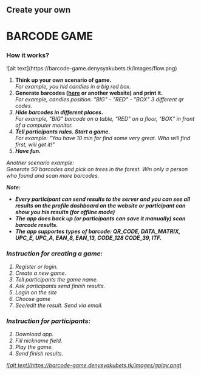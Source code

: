 <h2>Create your own</h3>
<h1>BARCODE GAME</h2>
<h3 class="text-center">How it works?</h3>
![alt text](https://barcode-game.denysyakubets.tk/images/flow.png)
<ol>
<li><b>Think up your own scenario of game.</b><br><i>For example, you hid candies in a big red box.</i></li>

<li><b>Generate barcodes (<a href="http://online-barcode-generator.net/">here</a> or another website) and print it.</b><br><i>For example, candies position. "BIG" - "RED" - "BOX" 3 different qr codes.</li>

<li><b>Hide barcodes in different places.</b><br><i>For example, "BIG" barcode on a table, "RED" on a floor, "BOX" in front of a computer monitor.</i></li>

<li><b>Tell participants rules. Start a game.</b><br><i>For example: "You have 10 min for find some very great. Who will find first, will get it!"</i></li>

<li><b>Have fun.</b></li>
</ol>
<p>
Another scenario example:<br>
Generate 50 barcodes and pick on trees in the forest. Win only a person who found and scan more barcodes. 
</p>
<p>
<b>
Note:
<ul>
<li>Every participant can send results to the server and you can see all results on the profile dashboard on the website or participant can show you his results (for offline mode)</li>
<li>The app does back up (or participants can save it manually) scan barcode results.</li>
<li>The app supportes types of barcode: QR_CODE, DATA_MATRIX, UPC_E, UPC_A, EAN_8, EAN_13, CODE_128 CODE_39, ITF.</li>
</ul>
</b>
</p>
<h3>Instruction for creating a game:</h3>
<ol>
<li>Register or login.</li>
<li>Create a new game.</li>
<li>Tell participants the game name.</li>
<li>Ask participants send finish results.</li>
<li>Login on the site</li>
<li>Choose game</li>
<li>See/edit the result. Send via email.</li>
</ol>
<h3>Instruction for participants:</h3>
<ol>
<li>Download app.</li>
<li>Fill nickname field.</li>
<li>Play the game.</li>
<li>Send finish results.</li>
</ol>
<a href="https://play.google.com/store/apps/details?id=barcodegame.denysyakubets.tk&hl=ru" target="_blank">
![alt text](https://barcode-game.denysyakubets.tk/images/gplay.png)
</a>
